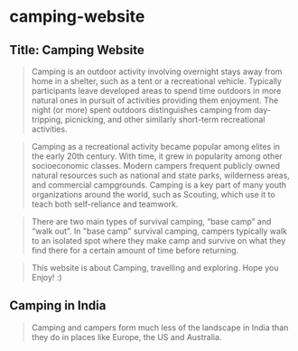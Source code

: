 # camping-website


## Title: Camping Website

> Camping is an outdoor activity involving overnight stays away from home in a shelter, such as a tent or a recreational vehicle. Typically participants leave developed areas to spend time outdoors in more natural ones in pursuit of activities providing them enjoyment. The night (or more) spent outdoors distinguishes camping from day-tripping, picnicking, and other similarly short-term recreational activities.

> Camping as a recreational activity became popular among elites in the early 20th century. With time, it grew in popularity among other socioeconomic classes. Modern campers frequent publicly owned natural resources such as national and state parks, wilderness areas, and commercial campgrounds. Camping is a key part of many youth organizations around the world, such as Scouting, which use it to teach both self-reliance and teamwork.

> There are two main types of survival camping, “base camp” and “walk out”. In "base camp" survival camping, campers typically walk to an isolated spot where they make camp and survive on what they find there for a certain amount of time before returning.

> This website is about Camping, travelling and exploring. Hope you Enjoy! :)

## Camping in India

> Camping and campers form much less of the landscape in India than they do in places like Europe, the US and Australia.
